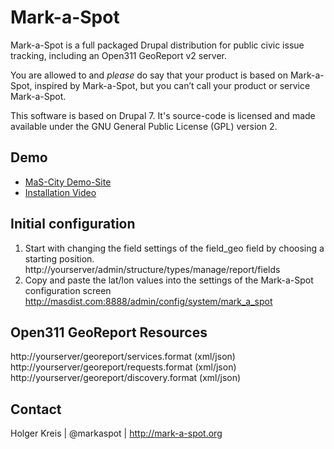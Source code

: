# Mark-a-Spot

Mark-a-Spot is a full packaged Drupal distribution for public civic issue tracking, including an Open311 GeoReport v2 server.

You are allowed to and *please* do say that your product is based on Mark-a-Spot, inspired by Mark-a-Spot, but you can’t call your product or service Mark-a-Spot. 

This software is based on Drupal 7. 
It's source-code is licensed and made available under the GNU General Public License (GPL) version 2. 

## Demo
* [MaS-City Demo-Site](http://mas-city.com)
* [Installation Video](https://vimeo.com/43443940)

## Initial configuration

1. Start with changing the field settings of the field_geo field by choosing a starting position.
http://yourserver/admin/structure/types/manage/report/fields
2. Copy and paste the lat/lon values into the settings of the Mark-a-Spot configuration screen
http://masdist.com:8888/admin/config/system/mark_a_spot

## Open311 GeoReport Resources 

http://yourserver/georeport/services.format (xml/json)
http://yourserver/georeport/requests.format (xml/json)
http://yourserver/georeport/discovery.format (xml/json)

## Contact
Holger Kreis | @markaspot | http://mark-a-spot.org